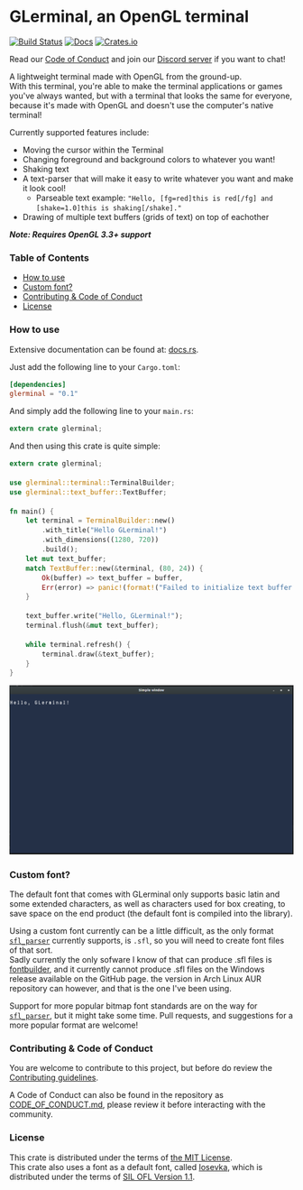 # GLerminal, an OpenGL terminal
[![Build Status](https://travis-ci.org/Teascade/glerminal.svg?branch=0.1.8)](https://travis-ci.org/Teascade/glerminal)
[![Docs](https://docs.rs/glerminal/badge.svg)](https://docs.rs/glerminal)
[![Crates.io](https://img.shields.io/crates/v/glerminal.svg)](https://crates.io/crates/glerminal)


Read our [Code of Conduct](CODE_OF_CONDUCT.md) and join our [Discord server](https://discord.gg/Wg6D2Rk) if you want to chat!

A lightweight terminal made with OpenGL from the ground-up.  
With this terminal, you're able to make the terminal applications or games you've always wanted, but with a terminal that looks the same for everyone, because it's made with OpenGL and doesn't use the computer's native terminal!

Currently supported features include:
- Moving the cursor within the Terminal
- Changing foreground and background colors to whatever you want!
- Shaking text
- A text-parser that will make it easy to write whatever you want and make it look cool!
  - Parseable text example: `"Hello, [fg=red]this is red[/fg] and [shake=1.0]this is shaking[/shake]."`
- Drawing of multiple text buffers (grids of text) on top of eachother
  
***Note: Requires OpenGL 3.3+ support***

### Table of Contents
- [How to use](#how-to-use)
- [Custom font?](#custom-font)
- [Contributing & Code of Conduct](#contributing-&-code-of-conduct)
- [License](#license)

### How to use
Extensive documentation can be found at: [docs.rs][docs].

Just add the following line to your `Cargo.toml`:
```toml
[dependencies]
glerminal = "0.1"
```

And simply add the following line to your `main.rs`:
```rust
extern crate glerminal;
```

And then using this crate is quite simple:
```rust
extern crate glerminal;

use glerminal::terminal::TerminalBuilder;
use glerminal::text_buffer::TextBuffer;

fn main() {
    let terminal = TerminalBuilder::new()
        .with_title("Hello GLerminal!")
        .with_dimensions((1280, 720))
        .build();
    let mut text_buffer;
    match TextBuffer::new(&terminal, (80, 24)) {
        Ok(buffer) => text_buffer = buffer,
        Err(error) => panic!(format!("Failed to initialize text buffer: {}", error)),
    }

    text_buffer.write("Hello, GLerminal!");
    terminal.flush(&mut text_buffer);

    while terminal.refresh() {
        terminal.draw(&text_buffer);
    }
}
```

![What the example looks like](images/example_screenshot.png)

### Custom font?
The default font that comes with GLerminal only supports basic latin and some extended characters, as well as characters used for box creating, to save space on the end product (the default font is compiled into the library).

Using a custom font currently can be a little difficult, as the only format [`sfl_parser`][sfl_parser] currently supports, is `.sfl`, 
so you will need to create font files of that sort.  
Sadly currently the only sofware I know of that can produce .sfl files is [fontbuilder][fontbuilder], and it currently cannot produce .sfl files on the Windows release available on the GitHub page. the version in Arch Linux AUR repository can however, and that is the one I've been using.

Support for more popular bitmap font standards are on the way for [`sfl_parser`][sfl_parser], but it might take some time. Pull requests, and suggestions for a more popular format are welcome!

### Contributing & Code of Conduct
You are welcome to contribute to this project, but before do review the [Contributing guidelines](CONTRIBUTING.md).

A Code of Conduct can also be found in the repository as [CODE_OF_CONDUCT.md](CODE_OF_CONDUCT.md), 
please review it before interacting with the community.

### License
This crate is distributed under the terms of [the MIT License][license].  
This crate also uses a font as a default font, called [Iosevka][iosevka], which is distributed under the terms of [SIL OFL Version 1.1][license-iosevka].

[docs]: https://docs.rs/glerminal
[license]: LICENSE.md
[iosevka]: https://github.com/be5invis/Iosevka
[license-iosevka]: LICENSE-IOSEVKA.md
[fontbuilder]: https://github.com/andryblack/fontbuilder
[sfl_parser]: https://github.com/teascade/sfl_parser